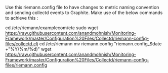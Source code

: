 Use this riemann.config file to have changes to metric naming convention and sending collectd events to Graphite.
Make use of the below commands to achieve this :

cd /etc/riemann/examplecom/etc
sudo wget https://raw.githubusercontent.com/anandmohnish/Monitoring-Framework/master/Configuration%20Files/Collectd/riemann-config-files/collectd.clj
cd /etc/riemann
mv riemann.config "riemann.config_$date +"%Y/%m/%d)"
wget https://raw.githubusercontent.com/anandmohnish/Monitoring-Framework/master/Configuration%20Files/Collectd/riemann-config-files/riemann.config